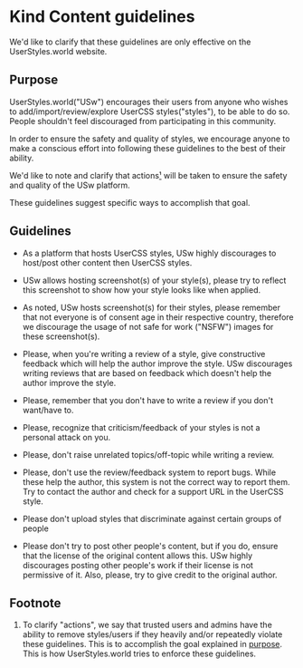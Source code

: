 # Kind Content guidelines

We'd like to clarify that these guidelines are only effective on the
UserStyles.world website.


## Purpose

UserStyles.world("USw") encourages their users from anyone who wishes to
add/import/review/explore UserCSS styles("styles"), to be able to do so.
People shouldn't feel discouraged from participating in this community.

In order to ensure the safety and quality of styles, we encourage anyone
to make a conscious effort into following these guidelines
to the best of their ability.

We'd like to note and clarify that actions[¹](#footnote) will be taken
to ensure the safety and quality of the USw platform.

These guidelines suggest specific ways to accomplish that goal.


## Guidelines

- As a platform that hosts UserCSS styles, USw highly discourages to host/post
    other content then UserCSS styles. 

- USw allows hosting screenshot(s) of your style(s), please try to reflect
    this screenshot to show how your style looks like when applied.

- As noted, USw hosts screenshot(s) for their styles, please remember that not
    everyone is of consent age in their respective country, therefore
    we discourage the usage of not safe for work ("NSFW") images
    for these screenshot(s).

- Please, when you're writing a review of a style, give constructive feedback
    which will help the author improve the style.
    USw discourages writing reviews that are based on feedback which doesn't
    help the author improve the style.
    
- Please, remember that you don't have to write
    a review if you don't want/have to.

- Please, recognize that criticism/feedback of your styles is not
    a personal attack on you.

- Please, don't raise unrelated topics/off-topic while writing a review.

- Please, don't use the review/feedback system to report bugs. While these help
    the author, this system is not the correct way to report them. Try to 
    contact the author and check for a support URL in the UserCSS style.

- Please don't upload styles that discriminate against certain groups of people

- Please don't try to post other people's content, but if you do, ensure that
    the license of the original content allows this.
    USw highly discourages posting other people's work if their license is not
    permissive of it. Also, please, try to give credit to the original author.

## Footnote

1. To clarify "actions", we say that trusted users and admins have the
   ability to remove styles/users if they heavily and/or repeatedly violate
   these guidelines. This is to accomplish the goal explained in [purpose](#purpose).
   This is how UserStyles.world tries to enforce these guidelines.

